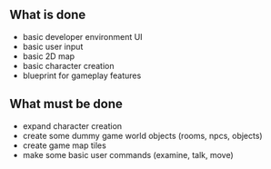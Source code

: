 ## What is done
  - basic developer environment UI
  - basic user input
  - basic 2D map
  - basic character creation
  - blueprint for gameplay features

## What must be done
  - expand character creation
  - create some dummy game world objects (rooms, npcs, objects)
  - create game map tiles
  - make some basic user commands (examine, talk, move)
